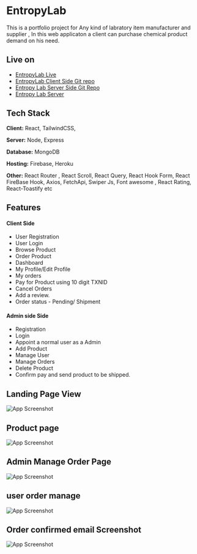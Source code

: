
# EntropyLab

This is a portfolio project for Any kind of labratory item manufacturer and supplier , In this web applicaton a client can purchase chemical product demand on his need. 

## Live on
 - [EntropyLab Live](https://entropylab-7fc14.web.app/)
 - [EntropyLab Client Side Git repo](https://github.com/programming-hero-web-course1/manufacturer-website-client-side-srabon0.git)
 - [Entropy Lab Server Side Git Repo](https://github.com/programming-hero-web-course1/manufacturer-website-server-side-srabon0.git)
 - [Entropy Lab Server ](https://powerful-mesa-47934.herokuapp.com/)



## Tech Stack

**Client:** React, TailwindCSS, 

**Server:** Node, Express

**Database:** MongoDB

**Hosting:** Firebase, Heroku

**Other:** React Router , React Scroll, React Query, React Hook Form, React FireBase Hook, Axios, FetchApi, Swiper Js, Font awesome , React Rating, React-Toastify etc




## Features

#### Client Side

- User Registration
- User Login
- Browse Product
- Order Product
- Dashboard
- My Profile/Edit Profile
- My orders
- Pay for Product using 10 digit TXNID
- Cancel Orders
- Add a review.
- Order status - Pending/ Shipment

#### Admin side Side

- Registration
- Login
- Appoint a normal user as a Admin
- Add Product
- Manage User
- Manage Orders
- Delete Product
- Confirm pay and send product to be shipped.


## Landing Page View
![App Screenshot](https://i.ibb.co/pK6wcRf/landing-page.png)

## Product page
![App Screenshot](https://i.ibb.co/CPdX3nL/confirm-order-dashboard.png)

## Admin Manage Order Page

![App Screenshot](https://i.ibb.co/D4sNCvR/manage-orders.png)


## user  order manage

![App Screenshot](https://i.ibb.co/5s6fhDz/user-ordes.png)

## Order confirmed email Screenshot


![App Screenshot](https://i.ibb.co/MS2zvyQ/Capture.png)


